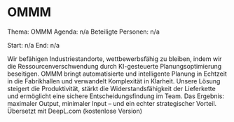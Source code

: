 # OMMM
Thema: OMMM
Agenda: n/a
Beteiligte Personen: n/a

Start: n/a
End: n/a

Wir befähigen Industriestandorte, wettbewerbsfähig zu bleiben, indem wir die Ressourcenverschwendung durch KI-gesteuerte Planungsoptimierung beseitigen. OMMM bringt automatisierte und intelligente Planung in Echtzeit in die Fabrikhallen und verwandelt Komplexität in Klarheit. Unsere Lösung steigert die Produktivität, stärkt die Widerstandsfähigkeit der Lieferkette und ermöglicht eine sichere Entscheidungsfindung im Team. Das Ergebnis: maximaler Output, minimaler Input – und ein echter strategischer Vorteil. Übersetzt mit DeepL.com (kostenlose Version)
